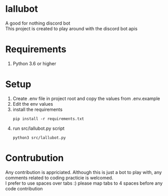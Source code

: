 # lallubot
A good for nothing discord bot<br>
This project is created to play around with the discord bot apis<br>

# Requirements
1. Python 3.6 or higher

# Setup
1. Create .env file in project root and copy the values from .env.example
2. Edit the env values
3. install the requirements<br>
    ```
    pip install -r requirements.txt
    ```
4. run src/lallubot.py script<br>
    ```
    python3 src/lallubot.py
    ```

# Contrubution
Any contribution is appriciated. Although this is just a bot to play with, any comments related to coding practicie is welcomed.<br>
I prefer to use spaces over tabs :) please map tabs to 4 spaces before any code contribution